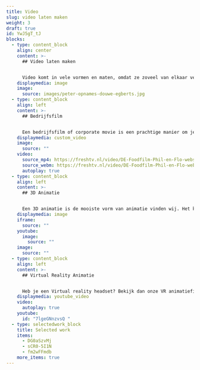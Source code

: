 ```yaml
---
title: Video
slug: video laten maken
weight: 3
draft: true
id: YwJ5gT_tJ
blocks:
  - type: content_block
    align: center
    content: >-
      ## Video laten maken


      Video komt in vele vormen en maten, omdat ze zoveel van elkaar verschillen kan je hieronder een keuze maken uit bedrijfsfilms, commercials of Employer Branding.
    displaymedia: image
    image:
      source: images/peter-opnames-douwe-egberts.jpg
  - type: content_block
    align: left
    content: >-
      ## Bedrijfsfilm


      Een bedrijfsfilm of corporate movie is een prachtige manier om je bedrijf met haar visie te presenteren. We kijken samen met jou wat de doelen zijn van je organisatie en wat jullie voor de wereld van morgen betekenen. Lees hier meer over bedrijfsfilms.
    displaymedia: custom_video
    image:
      source: ""
    video:
      source_mp4: https://freshtv.nl/video/DE-Foodfilm-Phil-en-Flo-website-source.mp4
      source_webm: https://freshtv.nl/video/DE-Foodfilm-Phil-en-Flo-website-source.webm
      autoplay: true
  - type: content_block
    align: left
    content: >-
      ## 3D Animatie


      Een 3D animatie is de mooiste vorm van animatie vinden wij. Het kost wat meer tijd om te maken, maar het resultaat is verbluffend. Onze specialisten maken graag voor jou de meest gave 3D animaties! Lees hier meer over 3D animaties.
    displaymedia: image
    iframe:
      source: ""
    youtube:
      image:
        source: ""
    image:
      source: ""
  - type: content_block
    align: left
    content: >-
      ## Virtual Reality Animatie


      Heb je een Virtual reality headset? Bekijk dan onze VR animatiefilms eens! Deze oplossing biedt geweldige mogelijkheden als je echt wilt opvallen. Ook geweldig om te gebruiken op beurzen of tijdens presentaties!
    displaymedia: youtube_video
    video:
      autoplay: true
    youtube:
      id: "7lgeGNnzvsQ "
  - type: selectedwork_block
    title: Selected work
    items:
      - DG0aSzvMj
      - sCR0-5I1N
      - fm2wFFmdb
    more_items: true
---
```

